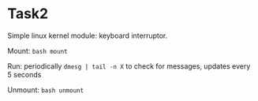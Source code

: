 # Task2

Simple linux kernel module: keyboard interruptor.

Mount: `bash mount`

Run: periodically `dmesg | tail -n X` to check for messages, updates every 5 seconds

Unmount: `bash unmount`
